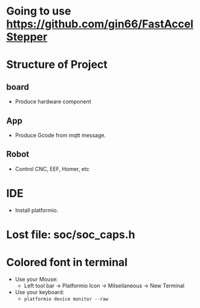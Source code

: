 # Going to use https://github.com/gin66/FastAccelStepper

# Structure of Project
## board
* Produce hardware component

## App
* Produce Gcode from mqtt message.

## Robot
* Control CNC, EEF, Homer, etc

# IDE
* Install platformio.
# Lost file:  soc/soc_caps.h

# Colored font in terminal
* Use your Mouse: 
  * Left tool bar -> Platformio Icon -> Milsellaneous -> New Terminal
* Use your keyboard:
  * `platformio device monitor --raw`





